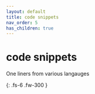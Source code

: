 ```yaml
---
layout: default
title: code snippets
nav_order: 5
has_children: true
---
```


# code snippets

One liners from various langauges

{: .fs-6 .fw-300 }
